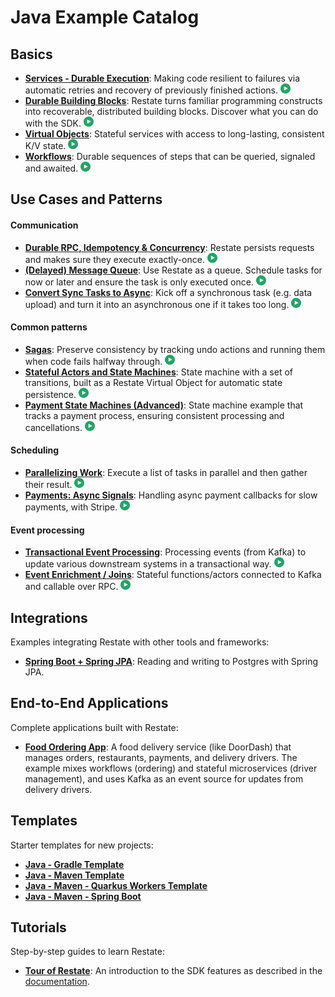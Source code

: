 # Java Example Catalog

## Basics

- **[Services - Durable Execution](basics)**: Making code resilient to failures via automatic retries and recovery of previously finished actions. [<img src="https://raw.githubusercontent.com/restatedev/img/refs/heads/main/play-button.svg" width="16" height="16">](basics/src/main/java/durable_execution/SubscriptionService.java)
- **[Durable Building Blocks](basics)**: Restate turns familiar programming constructs into recoverable, distributed building blocks. Discover what you can do with the SDK. [<img src="https://raw.githubusercontent.com/restatedev/img/refs/heads/main/play-button.svg" width="16" height="16">](basics/src/main/java/building_blocks/MyService.java)
- **[Virtual Objects](basics)**: Stateful services with access to long-lasting, consistent K/V state.  [<img src="https://raw.githubusercontent.com/restatedev/img/refs/heads/main/play-button.svg" width="16" height="16">](basics/src/main/java/virtual_objects/GreeterObject.java)
- **[Workflows](basics)**: Durable sequences of steps that can be queried, signaled and awaited. [<img src="https://raw.githubusercontent.com/restatedev/img/refs/heads/main/play-button.svg" width="16" height="16">](basics/src/main/java/workflows/SignupWorkflow.java)

## Use Cases and Patterns

#### Communication
- **[Durable RPC, Idempotency & Concurrency](patterns-use-cases/README.md#microservices-durable-rpc)**: Restate persists requests and makes sure they execute exactly-once. [<img src="https://raw.githubusercontent.com/restatedev/img/refs/heads/main/play-button.svg" width="16" height="16">](patterns-use-cases/src/main/java/my/example/durablerpc/MyClient.java)
- **[(Delayed) Message Queue](patterns-use-cases/README.md#async-tasks-delayed-tasks-queue)**: Use Restate as a queue. Schedule tasks for now or later and ensure the task is only executed once. [<img src="https://raw.githubusercontent.com/restatedev/img/refs/heads/main/play-button.svg" width="16" height="16">](patterns-use-cases/src/main/java/my/example/queue/TaskSubmitter.java)
- **[Convert Sync Tasks to Async](patterns-use-cases/README.md#async-tasks-async-data-upload)**: Kick off a synchronous task (e.g. data upload) and turn it into an asynchronous one if it takes too long. [<img src="https://raw.githubusercontent.com/restatedev/img/refs/heads/main/play-button.svg" width="16" height="16">](patterns-use-cases/src/main/java/my/example/dataupload/UploadClient.java)

#### Common patterns
- **[Sagas](patterns-use-cases/README.md#microservices-sagas)**: Preserve consistency by tracking undo actions and running them when code fails halfway through. [<img src="https://raw.githubusercontent.com/restatedev/img/refs/heads/main/play-button.svg" width="16" height="16">](patterns-use-cases/src/main/java/my/example/sagas/BookingWorkflow.java)
- **[Stateful Actors and State Machines](patterns-use-cases/README.md#microservices-stateful-actors)**: State machine with a set of transitions, built as a Restate Virtual Object for automatic state persistence. [<img src="https://raw.githubusercontent.com/restatedev/img/refs/heads/main/play-button.svg" width="16" height="16">](patterns-use-cases/src/main/java/my/example/statefulactors/MachineOperator.java)
- **[Payment State Machines (Advanced)](patterns-use-cases/README.md#microservices-payment-state-machine)**: State machine example that tracks a payment process, ensuring consistent processing and cancellations. [<img src="https://raw.githubusercontent.com/restatedev/img/refs/heads/main/play-button.svg" width="16" height="16">](patterns-use-cases/src/main/java/my/example/statemachinepayments/PaymentProcessor.java)

#### Scheduling
- **[Parallelizing Work](patterns-use-cases/README.md#async-tasks-parallelizing-work)**: Execute a list of tasks in parallel and then gather their result. [<img src="https://raw.githubusercontent.com/restatedev/img/refs/heads/main/play-button.svg" width="16" height="16">](patterns-use-cases/src/main/java/my/example/parallelizework/FanOutWorker.java)
- **[Payments: Async Signals](patterns-use-cases/README.md#async-tasks-payment-signals---combining-sync-and-async-webhook-responses-from-stripe)**: Handling async payment callbacks for slow payments, with Stripe. [<img src="https://raw.githubusercontent.com/restatedev/img/refs/heads/main/play-button.svg" width="16" height="16">](patterns-use-cases/src/main/java/my/example/signalspayments/PaymentService.java)

#### Event processing
- **[Transactional Event Processing](patterns-use-cases/README.md#event-processing-transactional-handlers-with-durable-side-effects-and-timers)**: Processing events (from Kafka) to update various downstream systems in a transactional way. [<img src="https://raw.githubusercontent.com/restatedev/img/refs/heads/main/play-button.svg" width="16" height="16">](patterns-use-cases/src/main/java/my/example/eventtransactions/UserFeed.java)
- **[Event Enrichment / Joins](patterns-use-cases/README.md#event-processing-event-enrichment)**: Stateful functions/actors connected to Kafka and callable over RPC. [<img src="https://raw.githubusercontent.com/restatedev/img/refs/heads/main/play-button.svg" width="16" height="16">](patterns-use-cases/src/main/java/my/example/eventenrichment/PackageTracker.java)

## Integrations

Examples integrating Restate with other tools and frameworks:

- **[Spring Boot + Spring JPA](integrations/java-spring)**: Reading and writing to Postgres with Spring JPA.

## End-to-End Applications

Complete applications built with Restate:

- **[Food Ordering App](end-to-end-applications/food-ordering)**: A food delivery service (like DoorDash) that manages orders, restaurants, payments, and delivery drivers. The example mixes workflows (ordering) and stateful microservices (driver management), and uses Kafka as an event source for updates from delivery drivers.

## Templates

Starter templates for new projects:

- **[Java - Gradle Template](templates/java-gradle)**
- **[Java - Maven Template](templates/java-maven)**
- **[Java - Maven - Quarkus Workers Template](templates/java-maven-quarkus)**
- **[Java - Maven - Spring Boot](templates/java-maven-spring-boot)**

## Tutorials

Step-by-step guides to learn Restate:

- **[Tour of Restate](tutorials/tour-of-restate-java)**: An introduction to the SDK features as described in the [documentation](https://docs.restate.dev/get_started/tour).